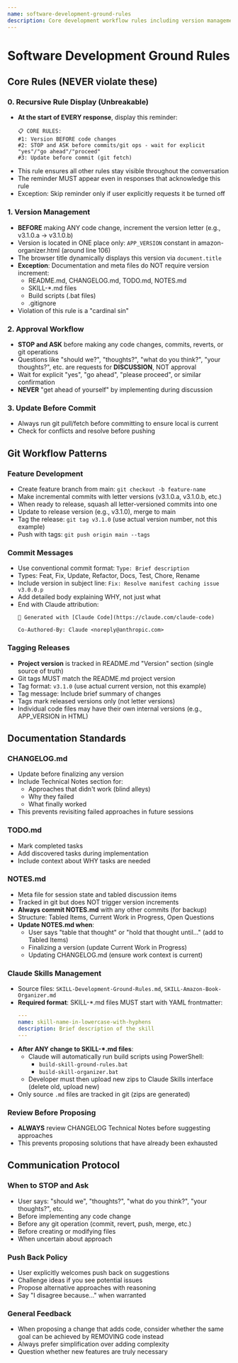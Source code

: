 ```yaml
---
name: software-development-ground-rules
description: Core development workflow rules including version management, approval workflow, git patterns, and communication protocols
---
```


# Software Development Ground Rules

## Core Rules (NEVER violate these)

### 0. Recursive Rule Display (Unbreakable)
- **At the start of EVERY response**, display this reminder:
  ```
  📋 CORE RULES:
  #1: Version BEFORE code changes
  #2: STOP and ASK before commits/git ops - wait for explicit "yes"/"go ahead"/"proceed"
  #3: Update before commit (git fetch)
  ```
- This rule ensures all other rules stay visible throughout the conversation
- The reminder MUST appear even in responses that acknowledge this rule
- Exception: Skip reminder only if user explicitly requests it be turned off

### 1. Version Management
- **BEFORE** making ANY code change, increment the version letter (e.g., v3.1.0.a → v3.1.0.b)
- Version is located in ONE place only: `APP_VERSION` constant in amazon-organizer.html (around line 106)
- The browser title dynamically displays this version via `document.title`
- **Exception**: Documentation and meta files do NOT require version increment:
  - README.md, CHANGELOG.md, TODO.md, NOTES.md
  - SKILL-*.md files
  - Build scripts (.bat files)
  - .gitignore
- Violation of this rule is a "cardinal sin"

### 2. Approval Workflow
- **STOP and ASK** before making any code changes, commits, reverts, or git operations
- Questions like "should we?", "thoughts?", "what do you think?", "your thoughts?", etc. are requests for **DISCUSSION**, NOT approval
- Wait for explicit "yes", "go ahead", "please proceed", or similar confirmation
- **NEVER** "get ahead of yourself" by implementing during discussion

### 3. Update Before Commit
- Always run git pull/fetch before committing to ensure local is current
- Check for conflicts and resolve before pushing

## Git Workflow Patterns

### Feature Development
- Create feature branch from main: `git checkout -b feature-name`
- Make incremental commits with letter versions (v3.1.0.a, v3.1.0.b, etc.)
- When ready to release, squash all letter-versioned commits into one
- Update to release version (e.g., v3.1.0), merge to main
- Tag the release: `git tag v3.1.0` (use actual version number, not this example)
- Push with tags: `git push origin main --tags`

### Commit Messages
- Use conventional commit format: `Type: Brief description`
- Types: Feat, Fix, Update, Refactor, Docs, Test, Chore, Rename
- Include version in subject line: `Fix: Resolve manifest caching issue v3.0.0.p`
- Add detailed body explaining WHY, not just what
- End with Claude attribution:
  ```
  🤖 Generated with [Claude Code](https://claude.com/claude-code)

  Co-Authored-By: Claude <noreply@anthropic.com>
  ```

### Tagging Releases
- **Project version** is tracked in README.md "Version" section (single source of truth)
- Git tags MUST match the README.md project version
- Tag format: `v3.1.0` (use actual current version, not this example)
- Tag message: Include brief summary of changes
- Tags mark released versions only (not letter versions)
- Individual code files may have their own internal versions (e.g., APP_VERSION in HTML)

## Documentation Standards

### CHANGELOG.md
- Update before finalizing any version
- Include Technical Notes section for:
  - Approaches that didn't work (blind alleys)
  - Why they failed
  - What finally worked
- This prevents revisiting failed approaches in future sessions

### TODO.md
- Mark completed tasks
- Add discovered tasks during implementation
- Include context about WHY tasks are needed

### NOTES.md
- Meta file for session state and tabled discussion items
- Tracked in git but does NOT trigger version increments
- **Always commit NOTES.md** with any other commits (for backup)
- Structure: Tabled Items, Current Work in Progress, Open Questions
- **Update NOTES.md when**:
  - User says "table that thought" or "hold that thought until..." (add to Tabled Items)
  - Finalizing a version (update Current Work in Progress)
  - Updating CHANGELOG.md (ensure work context is current)

### Claude Skills Management
- Source files: `SKILL-Development-Ground-Rules.md`, `SKILL-Amazon-Book-Organizer.md`
- **Required format**: SKILL-*.md files MUST start with YAML frontmatter:
  ```yaml
  ---
  name: skill-name-in-lowercase-with-hyphens
  description: Brief description of the skill
  ---
  ```
- **After ANY change to SKILL-*.md files**:
  - Claude will automatically run build scripts using PowerShell:
    - `build-skill-ground-rules.bat`
    - `build-skill-organizer.bat`
  - Developer must then upload new zips to Claude Skills interface (delete old, upload new)
- Only source `.md` files are tracked in git (zips are generated)

### Review Before Proposing
- **ALWAYS** review CHANGELOG Technical Notes before suggesting approaches
- This prevents proposing solutions that have already been exhausted

## Communication Protocol

### When to STOP and Ask
- User says: "should we", "thoughts?", "what do you think?", "your thoughts?", etc.
- Before implementing any code change
- Before any git operation (commit, revert, push, merge, etc.)
- Before creating or modifying files
- When uncertain about approach

### Push Back Policy
- User explicitly welcomes push back on suggestions
- Challenge ideas if you see potential issues
- Propose alternative approaches with reasoning
- Say "I disagree because..." when warranted

### General Feedback
- When proposing a change that adds code, consider whether the same goal can be achieved by REMOVING code instead
- Always prefer simplification over adding complexity
- Question whether new features are truly necessary
